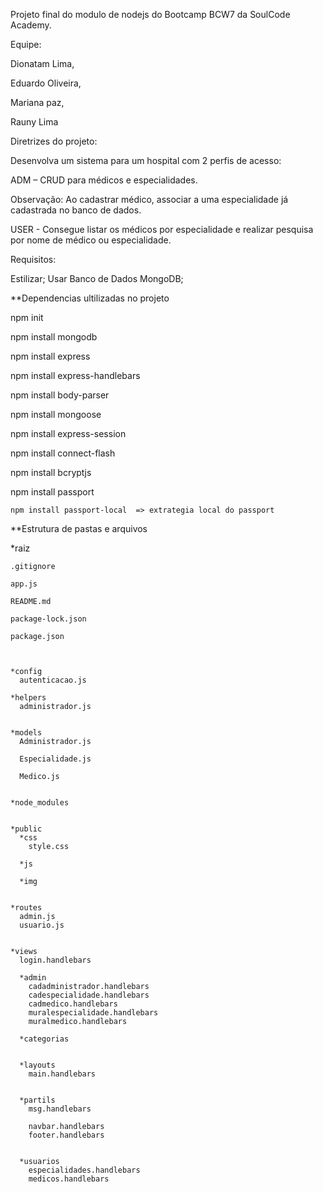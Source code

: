 Projeto final do modulo de nodejs do Bootcamp BCW7 da SoulCode Academy.

Equipe:

Dionatam Lima,

Eduardo Oliveira,

Mariana paz,

Rauny Lima


Diretrizes do projeto:


Desenvolva um sistema para um hospital com 2 perfis de acesso:

ADM – CRUD para médicos e especialidades.

Observação: Ao cadastrar médico, associar a uma especialidade já cadastrada no banco de dados.

USER - Consegue listar os médicos por especialidade e realizar pesquisa por nome de médico ou especialidade.


Requisitos:

Estilizar;
Usar Banco de Dados MongoDB;



**Dependencias ultilizadas no projeto

npm init

  npm install mongodb

  npm install express

  npm install express-handlebars

  npm install body-parser

  npm install mongoose

  npm install express-session

  npm install connect-flash

  npm install bcryptjs

  npm install passport

    npm install passport-local  => extrategia local do passport




**Estrutura de pastas e arquivos

  *raiz

    .gitignore

    app.js
  
    README.md

    package-lock.json

    package.json



    *config
      autenticacao.js

    *helpers  
      administrador.js
    

    *models
      Administrador.js

      Especialidade.js

      Medico.js

    
    *node_modules  


    *public
      *css
        style.css

      *js

      *img  


    *routes
      admin.js
      usuario.js  


    *views
      login.handlebars

      *admin
        cadadministrador.handlebars
        cadespecialidade.handlebars
        cadmedico.handlebars
        muralespecialidade.handlebars
        muralmedico.handlebars

      *categorias
        

      *layouts
        main.handlebars


      *partils
        msg.handlebars
        
        navbar.handlebars 
        footer.handlebars 


      *usuarios
        especialidades.handlebars
        medicos.handlebars
        
   


